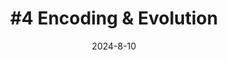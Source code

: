 ---
category: "Notes"
sub-category: "Distributed Systems"
title: "#4 Encoding & Evolution"
date: "2024-8-10"
description: "Fourth chapter of DDIA"
tags: []
---